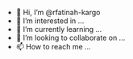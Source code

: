 - 👋 Hi, I’m @rfatinah-kargo
- 👀 I’m interested in ...
- 🌱 I’m currently learning ...
- 💞️ I’m looking to collaborate on ...
- 📫 How to reach me ...

<!---
rfatinah-kargo/rfatinah-kargo is a ✨ special ✨ repository because its `README.md` (this file) appears on your GitHub profile.
You can click the Preview link to take a look at your changes.
--->
